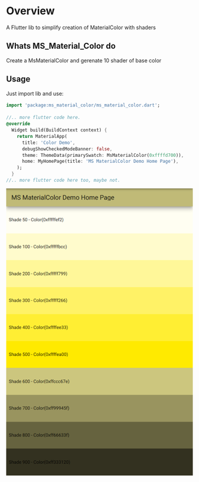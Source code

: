 # Overview

A Flutter lib to simplify creation of MaterialColor with shaders

## Whats MS_Material_Color do

Create a MsMaterialColor and gerenate 10 shader of base color

## Usage

Just import lib and use:

```dart
import 'package:ms_material_color/ms_material_color.dart';

//.. more flutter code here.
@override
  Widget build(BuildContext context) {
    return MaterialApp(
      title: 'Color Demo',
      debugShowCheckedModeBanner: false,
      theme: ThemeData(primarySwatch: MsMaterialColor(0xffffd700)),
      home: MyHomePage(title: 'MS MaterialColor Demo Home Page'),
    );
  }
//.. more flutter code here too, maybe not.
```

![Screenshot](./screenshot.png)
